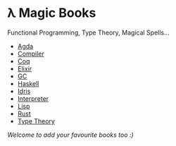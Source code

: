 # λ Magic Books

Functional Programming, Type Theory, Magical Spells...  

- [Agda](https://github.com/lambda-magic/plt.books/tree/master/Agda)
- [Compiler](https://github.com/lambda-magic/plt.books/tree/master/Compiler)
- [Coq](https://github.com/lambda-magic/plt.books/tree/master/Coq)
- [Elixir](https://github.com/lambda-magic/plt.books/tree/master/Elixir)
- [GC](https://github.com/lambda-magic/plt.books/tree/master/GC)
- [Haskell](https://github.com/lambda-magic/plt.books/tree/master/Haskell)
- [Idris](https://github.com/lambda-magic/plt.books/tree/master/Idris)
- [Interpreter](https://github.com/lambda-magic/plt.books/tree/master/Interpreter)
- [Lisp](https://github.com/lambda-magic/plt.books/tree/master/Lisp)
- [Rust](https://github.com/lambda-magic/plt.books/tree/master/Rust)
- [Type Theory](https://github.com/lambda-magic/plt.books/tree/master/Type%20Theory) 

*Welcome to add your favourite books too :)*
